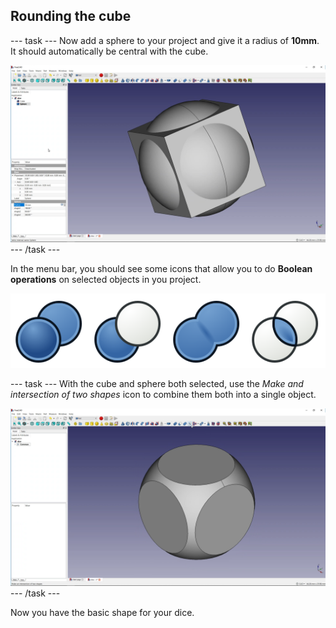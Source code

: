 ## Rounding the cube

--- task ---
Now add a sphere to your project and give it a radius of **10mm**. It should automatically be central with the cube.

![cube-and-sphere](images/cube-and-sphere.png)
--- /task ---

In the menu bar, you should see some icons that allow you to do **Boolean operations** on selected objects in you project.

![Booleans](images/booleans.png)

--- task ---
With the cube and sphere both selected, use the *Make and intersection of two shapes* icon to combine them both into a single object.

![cube-intersect-sphere](images/cube-intersect-sphere.png)
--- /task ---

Now you have the basic shape for your dice.

